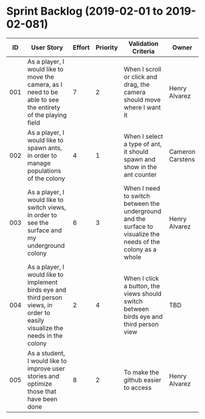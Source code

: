 # Sprint Backlog (2019-02-01 to 2019-02-081)

| ID | User Story | Effort | Priority | Validation Criteria | Owner |
|----|------------|--------|----------|---------------------|-------|
| 001 | As a player, I would like to move the camera, as I need to be able to see the entirety of the playing field | 7 | 2 | When I scroll or click and drag, the camera should move where I want it | Henry Alvarez |
| 002 | As a player, I would like to spawn ants, in order to manage populations of the colony | 4 | 1 | When I select a type of ant, it should spawn and show in the ant counter | Cameron Carstens |
| 003 | As a player, I would like to switch views, in order to see the surface and my underground colony | 6 | 3 | When I need to switch between the underground and the surface to visualize the needs of the colony as a whole | Henry Alvarez |
| 004 | As a player, I would like to implement birds eye and third person views, in order to easily visualize the needs in the colony | 2 | 4 | When I click a button, the views should switch between birds eye and third person view | TBD |
| 005 | As a student, I would like to improve user stories and optimize those that have been done | 8 | 2 | To make the github easier to access | Henry Alvarez |


